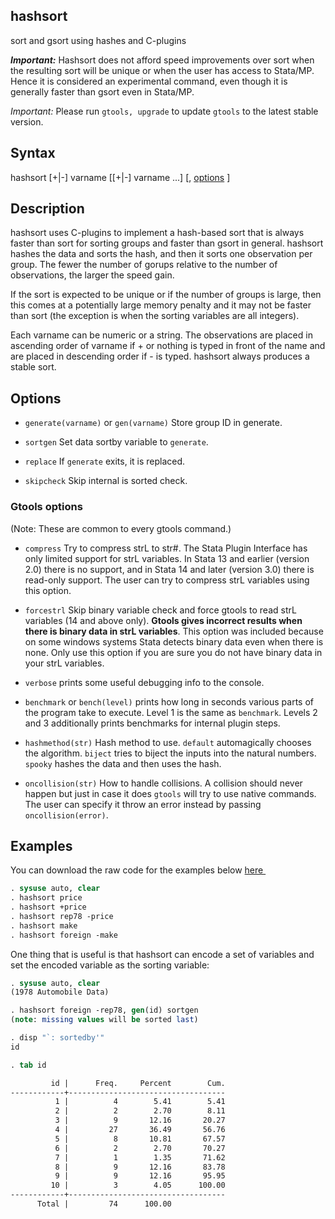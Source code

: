 hashsort
--------

sort and gsort using hashes and C-plugins

_**Important:**_ Hashsort does not afford speed improvements over sort
when the resulting sort will be unique or when the user has access to
Stata/MP. Hence it is considered an experimental command, even though it is
generally faster than gsort even in Stata/MP.

_Important:_ Please run `gtools, upgrade` to update `gtools` to the
latest stable version.

Syntax
------

<p><span class="codespan">hashsort [+|-] varname [[+|-] varname ...] [, <a href="#options">options</a> ] </p>

Description
-----------

hashsort uses C-plugins to implement a hash-based sort that is always
faster than sort for sorting groups and faster than gsort in general.
hashsort hashes the data and sorts the hash, and then it sorts one
observation per group. The fewer the number of gorups relative to the
number of observations, the larger the speed gain.

If the sort is expected to be unique or if the number of groups is large,
then this comes at a potentially large memory penalty and it may not be
faster than sort (the exception is when the sorting variables are all
integers).

Each varname can be numeric or a string. The observations are placed in
ascending order of varname if + or nothing is typed in front of the name
and are placed in descending order if - is typed. hashsort always
produces a stable sort.

Options
-------

- `generate(varname)` or `gen(varname)`  Store group ID in generate.

- `sortgen` Set data sortby variable to `generate`.

- `replace` If `generate` exits, it is replaced.

- `skipcheck` Skip internal is sorted check.

### Gtools options

(Note: These are common to every gtools command.)

- `compress` Try to compress strL to str#. The Stata Plugin Interface has
            only limited support for strL variables. In Stata 13 and
            earlier (version 2.0) there is no support, and in Stata 14
            and later (version 3.0) there is read-only support. The user
            can try to compress strL variables using this option.

- `forcestrl` Skip binary variable check and force gtools to read strL variables
            (14 and above only). __Gtools gives incorrect results when there is
            binary data in strL variables__. This option was included because on
            some windows systems Stata detects binary data even when there is none.
            Only use this option if you are sure you do not have binary data in your
            strL variables.

- `verbose` prints some useful debugging info to the console.

- `benchmark` or `bench(level)` prints how long in seconds various parts of the
            program take to execute. Level 1 is the same as `benchmark`. Levels
            2 and 3 additionally prints benchmarks for internal plugin steps.

- `hashmethod(str)` Hash method to use. `default` automagically chooses the
            algorithm. `biject` tries to biject the inputs into the
            natural numbers. `spooky` hashes the data and then uses the
            hash.

- `oncollision(str)` How to handle collisions. A collision should never happen
            but just in case it does `gtools` will try to use native
            commands. The user can specify it throw an error instead by
            passing `oncollision(error)`.

Examples
--------

You can download the raw code for the examples below
[here  <img src="https://upload.wikimedia.org/wikipedia/commons/6/64/Icon_External_Link.png" width="13px"/>](https://raw.githubusercontent.com/mcaceresb/stata-gtools/master/docs/examples/hashsort.do)

```stata
. sysuse auto, clear
. hashsort price
. hashsort +price
. hashsort rep78 -price
. hashsort make
. hashsort foreign -make
```

One thing that is useful is that hashsort can encode a set of variables and
set the encoded variable as the sorting variable:

```stata
. sysuse auto, clear
(1978 Automobile Data)

. hashsort foreign -rep78, gen(id) sortgen
(note: missing values will be sorted last)

. disp "`: sortedby'"
id

. tab id

         id |      Freq.     Percent        Cum.
------------+-----------------------------------
          1 |          4        5.41        5.41
          2 |          2        2.70        8.11
          3 |          9       12.16       20.27
          4 |         27       36.49       56.76
          5 |          8       10.81       67.57
          6 |          2        2.70       70.27
          7 |          1        1.35       71.62
          8 |          9       12.16       83.78
          9 |          9       12.16       95.95
         10 |          3        4.05      100.00
------------+-----------------------------------
      Total |         74      100.00
```
